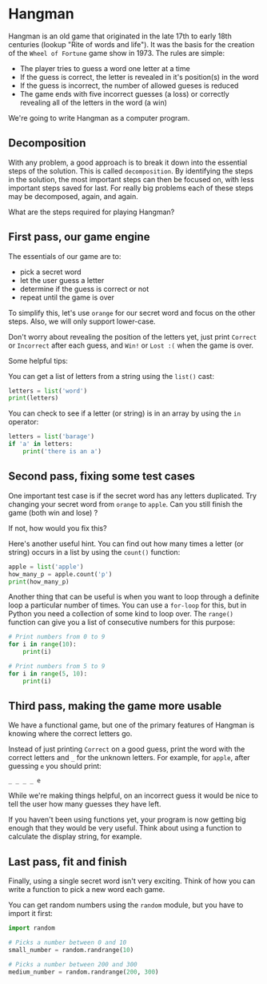 # Hangman
Hangman is an old game that originated in the late 17th to early 18th centuries (lookup "Rite of words and life"). It was the basis for the creation of the `Wheel of Fortune` game show in 1973. The rules are simple:
* The player tries to guess a word one letter at a time
* If the guess is correct, the letter is revealed in it's position(s) in the word
* If the guess is incorrect, the number of allowed gueses is reduced
* The game ends with five incorrect guesses (a loss) or correctly revealing all of the letters in the word (a win)

We're going to write Hangman as a computer program.

## Decomposition
With any problem, a good approach is to break it down into the essential steps of the solution. This is called `decomposition`. By identifying the steps in the solution, the most important steps can then be focused on, with less important steps saved for last. For really big problems each of these steps may be decomposed, again, and again.

What are the steps required for playing Hangman?

## First pass, our game engine
The essentials of our game are to:
* pick a secret word
* let the user guess a letter
* determine if the guess is correct or not
* repeat until the game is over

To simplify this, let's use `orange` for our secret word and focus on the other steps. Also, we will only support lower-case.

Don't worry about revealing the position of the letters yet, just print `Correct` or `Incorrect` after each guess, and `Win!` or `Lost :(` when the game is over.

Some helpful tips:

You can get a list of letters from a string using the `list()` cast:

```python
letters = list('word')
print(letters)
```

You can check to see if a letter (or string) is in an array by using the `in` operator:

```python
letters = list('barage')
if 'a' in letters:
    print('there is an a')
```

## Second pass, fixing some test cases
One important test case is if the secret word has any letters duplicated. Try changing your secret word from `orange` to `apple`. Can you still finish the game (both win and lose) ?

If not, how would you fix this?

Here's another useful hint. You can find out how many times a letter (or string) occurs in a list by using the `count()` function:

```python
apple = list('apple')
how_many_p = apple.count('p')
print(how_many_p)
```

Another thing that can be useful is when you want to loop through a definite loop a particular number of times. You can use a `for-loop` for this, but in Python you need a collection of some kind to loop over. The `range()` function can give you a list of consecutive numbers for this purpose:

```python
# Print numbers from 0 to 9
for i in range(10):
    print(i)

# Print numbers from 5 to 9
for i in range(5, 10):
    print(i)
```

## Third pass, making the game more usable
We have a functional game, but one of the primary features of Hangman is knowing where the correct letters go.

Instead of just printing `Correct` on a good guess, print the word with the correct letters and `_` for the unknown letters. For example, for `apple`, after guessing `e` you should print:

`_ _ _ _ e`

While we're making things helpful, on an incorrect guess it would be nice to tell the user how many guesses they have left.

If you haven't been using functions yet, your program is now getting big enough that they would be very useful. Think about using a function to calculate the display string, for example.

## Last pass, fit and finish
Finally, using a single secret word isn't very exciting. Think of how you can write a function to pick a new word each game.

You can get random numbers using the `random` module, but you have to import it first:

```python
import random

# Picks a number between 0 and 10
small_number = random.randrange(10)

# Picks a number between 200 and 300
medium_number = random.randrange(200, 300)
```

